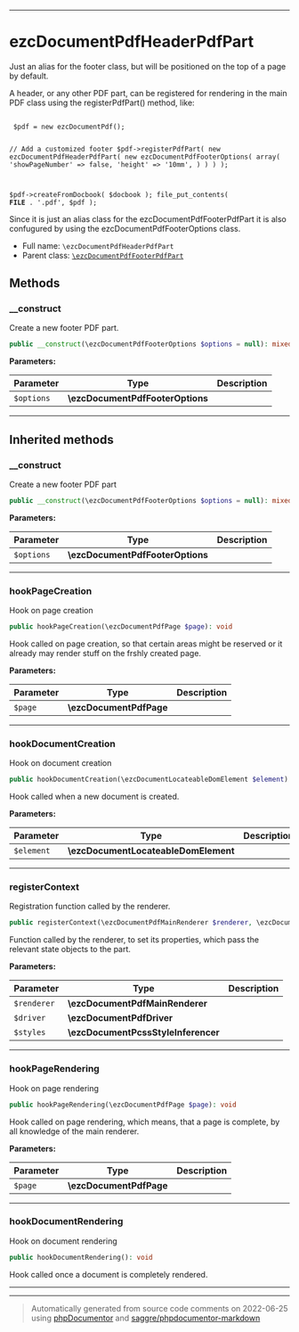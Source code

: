 ***

# ezcDocumentPdfHeaderPdfPart

Just an alias for the footer class, but will be positioned on the
top of a page by default.

A header, or any other PDF part, can be registered for rendering in the main
PDF class using the registerPdfPart() method, like:

<code>
 $pdf = new ezcDocumentPdf();

 // Add a customized footer
 $pdf->registerPdfPart( new ezcDocumentPdfHeaderPdfPart(
     new ezcDocumentPdfFooterOptions( array(
         'showPageNumber' => false,
         'height'         => '10mm',
     ) )
 ) );

 $pdf->createFromDocbook( $docbook );
 file_put_contents( __FILE__ . '.pdf', $pdf );
</code>

Since it is just an alias class for the
ezcDocumentPdfFooterPdfPart it is also confugured by using the
ezcDocumentPdfFooterOptions class.

* Full name: `\ezcDocumentPdfHeaderPdfPart`
* Parent class: [`\ezcDocumentPdfFooterPdfPart`](./ezcDocumentPdfFooterPdfPart.md)




## Methods


### __construct

Create a new footer PDF part.

```php
public __construct(\ezcDocumentPdfFooterOptions $options = null): mixed
```








**Parameters:**

| Parameter | Type | Description |
|-----------|------|-------------|
| `$options` | **\ezcDocumentPdfFooterOptions** |  |




***


## Inherited methods


### __construct

Create a new footer PDF part

```php
public __construct(\ezcDocumentPdfFooterOptions $options = null): mixed
```








**Parameters:**

| Parameter | Type | Description |
|-----------|------|-------------|
| `$options` | **\ezcDocumentPdfFooterOptions** |  |




***

### hookPageCreation

Hook on page creation

```php
public hookPageCreation(\ezcDocumentPdfPage $page): void
```

Hook called on page creation, so that certain areas might be reserved or
it already may render stuff on the frshly created page.






**Parameters:**

| Parameter | Type | Description |
|-----------|------|-------------|
| `$page` | **\ezcDocumentPdfPage** |  |




***

### hookDocumentCreation

Hook on document creation

```php
public hookDocumentCreation(\ezcDocumentLocateableDomElement $element): void
```

Hook called when a new document is created.






**Parameters:**

| Parameter | Type | Description |
|-----------|------|-------------|
| `$element` | **\ezcDocumentLocateableDomElement** |  |




***

### registerContext

Registration function called by the renderer.

```php
public registerContext(\ezcDocumentPdfMainRenderer $renderer, \ezcDocumentPdfDriver $driver, \ezcDocumentPcssStyleInferencer $styles): void
```

Function called by the renderer, to set its properties, which pass the
relevant state objects to the part.






**Parameters:**

| Parameter | Type | Description |
|-----------|------|-------------|
| `$renderer` | **\ezcDocumentPdfMainRenderer** |  |
| `$driver` | **\ezcDocumentPdfDriver** |  |
| `$styles` | **\ezcDocumentPcssStyleInferencer** |  |




***

### hookPageRendering

Hook on page rendering

```php
public hookPageRendering(\ezcDocumentPdfPage $page): void
```

Hook called on page rendering, which means, that a page is complete, by
all knowledge of the main renderer.






**Parameters:**

| Parameter | Type | Description |
|-----------|------|-------------|
| `$page` | **\ezcDocumentPdfPage** |  |




***

### hookDocumentRendering

Hook on document rendering

```php
public hookDocumentRendering(): void
```

Hook called once a document is completely rendered.









***


***
> Automatically generated from source code comments on 2022-06-25 using [phpDocumentor](http://www.phpdoc.org/) and [saggre/phpdocumentor-markdown](https://github.com/Saggre/phpDocumentor-markdown)
